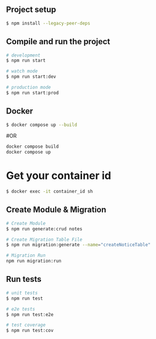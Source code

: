 

## Project setup

```bash
$ npm install --legacy-peer-deps
```

## Compile and run the project

```bash
# development
$ npm run start

# watch mode
$ npm run start:dev

# production mode
$ npm run start:prod
```

## Docker
```bash
$ docker compose up --build
```
#OR
```bash
docker compose build
docker compose up
```
# Get your container id 
```bash
$ docker exec -it container_id sh
```

## Create Module & Migration 

```bash
# Create Module
$ npm run generate:crud notes

# Create Migration Table File
$ npm run migration:generate --name="createNoticeTable"

# Migration Run
npm run migration:run
```

## Run tests

```bash
# unit tests
$ npm run test

# e2e tests
$ npm run test:e2e

# test coverage
$ npm run test:cov
```

